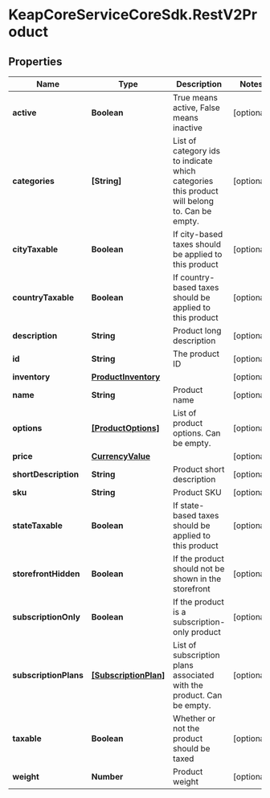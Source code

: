# KeapCoreServiceCoreSdk.RestV2Product

## Properties

Name | Type | Description | Notes
------------ | ------------- | ------------- | -------------
**active** | **Boolean** | True means active, False means inactive | [optional] 
**categories** | **[String]** | List of category ids to indicate which categories this product will belong to. Can be empty. | [optional] 
**cityTaxable** | **Boolean** | If city-based taxes should be applied to this product | [optional] 
**countryTaxable** | **Boolean** | If country-based taxes should be applied to this product | [optional] 
**description** | **String** | Product long description | [optional] 
**id** | **String** | The product ID | [optional] 
**inventory** | [**ProductInventory**](ProductInventory.md) |  | [optional] 
**name** | **String** | Product name | [optional] 
**options** | [**[ProductOptions]**](ProductOptions.md) | List of product options. Can be empty. | [optional] 
**price** | [**CurrencyValue**](CurrencyValue.md) |  | [optional] 
**shortDescription** | **String** | Product short description | [optional] 
**sku** | **String** | Product SKU | [optional] 
**stateTaxable** | **Boolean** | If state-based taxes should be applied to this product | [optional] 
**storefrontHidden** | **Boolean** | If the product should not be shown in the storefront | [optional] 
**subscriptionOnly** | **Boolean** | If the product is a subscription-only product | [optional] 
**subscriptionPlans** | [**[SubscriptionPlan]**](SubscriptionPlan.md) | List of subscription plans associated with the product. Can be empty. | [optional] 
**taxable** | **Boolean** | Whether or not the product should be taxed | [optional] 
**weight** | **Number** | Product weight | [optional] 


